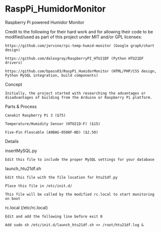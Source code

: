 # RaspPi_HumidorMonitor
Raspberry Pi powered Humidor Monitor

Credit to the following for their hard work and for allowing their code to be modified/used as part of this project under MIT and/or GPL licenses:

	https://github.com/jervine/rpi-temp-humid-monitor (Google graph/chart design)

	https://github.com/dalexgray/RaspberryPI_HTU21DF (Python HTU21DF drivers)

	https://github.com/bpass03/RaspPi_HumidorMonitor (HTML/PHP/CSS design, Python MySQL integration, build components)

Concept

	Initially, the project started with researching the advantages or disadvantages of building from the Arduino or Raspberry Pi platform.


Parts & Process

	Canakit Raspberry Pi 3 ($75)

	Temperature/Humidity Sensor (HTU21D-F) ($15)

	Five-Pin Flexcable (A9BAG-0508F-ND) ($2.50)


Details


insertMySQL.py

	Edit this file to include the proper MySQL settings for your database


launch_htu21df.sh

	Edit this file with the file location for htu21df.py

	Place this file in /etc/init.d/

	This file will be called by the modified rc.local to start monitoring on boot


rc.local (/etc/rc.local)

	Edit and add the following line before exit 0 

	Add sudo sh /etc/init.d/launch_htu21df.sh >> /root/htu21df.log & 

